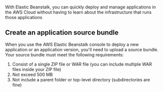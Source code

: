 With Elastic Beanstalk, you can quickly deploy and manage applications in the AWS Cloud without having to learn about the infrastructure that runs those applications
## Create an application source bundle
When you use the AWS Elastic Beanstalk console to deploy a new application or an application version, you'll need to upload a source bundle. Your source bundle must meet the following requirements: 
1. Consist of a single ZIP file or WAR file (you can include multiple WAR files inside your ZIP file) 
2. Not exceed 500 MB 
3. Not include a parent folder or top-level directory (subdirectories are fine) 
